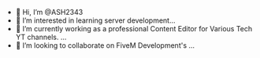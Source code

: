 - 👋 Hi, I’m @ASH2343
- 👀 I’m interested in learning server development...
- 🌱 I’m currently working as a professional Content Editor for Various Tech YT channels. ...
- 💞️ I’m looking to collaborate on FiveM Development's ...

